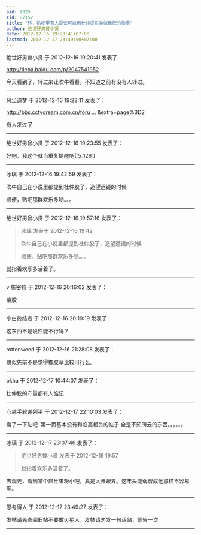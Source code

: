 ```yaml
---
aid: 9025
zid: 87152
title: "转，贴吧里有人提议可以用杜仲提供类似橡胶的物质"
author: 绝世好男曾小贤
date: 2012-12-16 19:20:41+07:00
lastmod: 2012-12-17 23:49:00+07:00
---
```


绝世好男曾小贤 于 2012-12-16 19:20:41 发表了：

http://tieba.baidu.com/p/2047541952

今天看到了，转过来让吹牛看看。不知道之前有没有人转过。

---

风尘遗梦 于 2012-12-16 19:22:11 发表了：

http://bbs.cctvdream.com.cn/foru ... &amp;extra=page%3D2

有人发过了

---

绝世好男曾小贤 于 2012-12-16 19:23:55 发表了：

好吧，我这个就当重复提醒吧{:5_126:}

---

冰璃 于 2012-12-16 19:42:59 发表了：

吹牛自己在小说里都提到杜仲胶了，造望远镜的时候

顺便，贴吧那群欢乐多哟。。。

---

绝世好男曾小贤 于 2012-12-16 19:57:16 发表了：

> 冰璃 发表于 2012-12-16 19:42
>
> 吹牛自己在小说里都提到杜仲胶了，造望远镜的时候
>
> 顺便，贴吧那群欢乐多哟。。。

就指着欢乐多活着了。

---

v 施密特 于 2012-12-16 20:16:02 发表了：

紫胶

---

小白终结者 于 2012-12-16 20:19:19 发表了：

这东西不是说性能不行吗？

---

rottenweed 于 2012-12-16 21:28:08 发表了：

貌似先前不是觉得橡胶草比较可行么。

---

pkha 于 2012-12-17 10:44:07 发表了：

杜仲胶的产量都有人惦记

---

心慈手软谢列平 于 2012-12-17 22:10:03 发表了：

看了一下贴吧&nbsp;&nbsp;第一页基本没有和临高相关的帖子 全是不知所云的东西。。。。。。

---

冰璃 于 2012-12-17 23:07:46 发表了：

> 绝世好男曾小贤 发表于 2012-12-16 19:57
>
> 就指着欢乐多活着了。

去观光，看到某个屌丝果粉小吧，真是大开眼界。这年头能弱智成他那样不容易啊。

---

思考得人 于 2012-12-17 23:49:27 发表了：

发帖请先查阅旧帖不要做火星人，发帖请勿发一句话贴，警告一次

---
